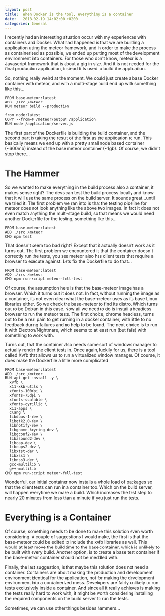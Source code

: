```yaml
---
layout: post
title:  When Docker is the tool, everything is a container
date:   2018-02-19 14:02:00 +0200
categories: General
---
```


I recently had an interesting situation occur with my experiences with containers
and Docker. What had happened is that we are building a application using the meteor
framework, and in order to make the process as containerized as possible, we ended
up putting most of the development environment into containers. For those who don't
know, meteor is a Javascript framework that is about a gig in size. And it is not
needed for the final production application, instead it is used to build the application.

So, nothing really weird at the moment. We could just create a base Docker container with
meteor, and with a multi-stage build end up with something like this...

```
FROM base-meteor:latest
ADD ./src /meteor
RUN meteor build --production

from node:latest
COPY --from=0 /meteor/output /application
RUN node /application/server.js
```

The first part of the Dockerfile is building the build container, and the second part is taking the result of the first 
as the application to run. This basically means we end up with a pretty small node based container (~600mb) instead
of the base meteor container (~1gb). Of course, we didn't stop there...

# The Hammer

So we wanted to make everything in the build process also a container, it makes sense right?
The devs can test the build process locally and know that it will use the same process on the
build server. It sounds great...until we tried it. The first problem we ran into is that
the testing pipeline for meteor does not look anything like the above two images. In fact
it does not even match anything the multi-stage build, so that means we would need another
Dockerfile for the testing, something like this...

```
FROM base-meteor:latest
ADD ./src /meteor
CMD npm test
```

That doesn't seem too bad right? Except that it actually doesn't work as it turns out. The
first problem we encountered is that the container doesn't correctly run the tests, you see
meteor also has client tests that require a browser to execute against. Lets fix the Dockerfile
to do that...

```
FROM base-meteor:latest
ADD ./src /meteor
CMD npm run-script meteor-full-test
```

Of course, the assumption here is that the base-meteor image has a browser. Which it turns out
it does not. In fact, without running the image as a container, its not even clear what
the base-meteor uses as its base Linux libraries either. So we check the base-meteor to find
its distro. Which turns out to be Debian in this case. Now all we need to do is install a
headless browser to run the meteor tests. The first choice, chrome headless, turns out to
be a real pain to get running in a docker container, with little to no feedback during failures
and no help to be found. The next choice is to run it with Electron/Nightmare, which
seems to at least run (but fails) with something to work with.

Turns out, that the container also needs some sort of windows manager to actually render the
client tests in. Once again, luckily for us, there is a tool called Xvfb that allows us to
run a virtualized window manager. Of course, it does make the Dockerfile a little more complicated

```
FROM base-meteor:latest
ADD ./src /meteor
RUN apt-get install -y \
  xvfb \
  x11-xkb-utils \
  xfonts-100dpi \
  xfonts-75dpi \
  xfonts-scalable \
  xfonts-cyrillic \
  x11-apps \
  clang \
  libdbus-1-dev \
  libgtk2.0-dev \
  libnotify-dev \
  libgnome-keyring-dev \
  libgconf2-dev \
  libasound2-dev \
  libcap-dev \
  libcups2-dev \
  libxtst-dev \
  libxss1 \
  libnss3-dev \
  gcc-multilib \
  g++-multilib
CMD npm run-script meteor-full-test
```

Wonderful, our initial container now installs a whole load of packages so that the client tests
can run in a container too. Which on the build server, will happen everytime we make a build.
Which increases the test step to nearly 20 minutes from less than a minute if you just run the tests.

# Everything is a Container

Of course, something needs to be done to make this solution even worth considering. A couple
of suggestions I would make, the first is that the base-meteor could be edited to include the
xvfb libraries as well. This would at least move the build time to the base container, which
is unlikely to be built with every build. Another option, is to create a base test container
if the base-meteor container should not be meddled with.

Finally, the last suggestion, is that maybe this solution does not need a container. Containers
are about making the production and development environment identical for the application,
not for making the development environment into a containerized mess. Developers are fairly
unlikely to run tests exclusively inside a container. And since all it really achieves is making
the tests really hard to work with, it might be worth considering installing the required
components on the build server to run the tests.

Sometimes, we can use other things besides hammers...
